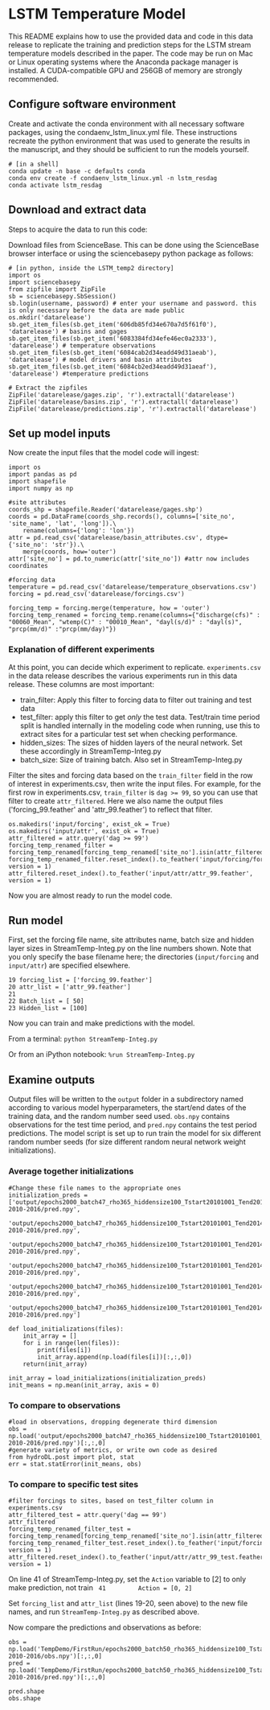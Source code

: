 # LSTM Temperature Model
This README explains how to use the provided data and code in this data release to replicate the training and prediction steps for the LSTM stream temperature models described in the paper. The code may be run on Mac or Linux operating systems where the Anaconda package manager is installed. A CUDA-compatible GPU and 256GB of memory are strongly recommended.

## Configure software environment
Create and activate the conda environment with all necessary software packages, using the condaenv_lstm_linux.yml file. These instructions recreate the python environment that was used to generate the results in the manuscript, and they should be sufficient to run the models yourself.

```
# [in a shell]
conda update -n base -c defaults conda
conda env create -f condaenv_lstm_linux.yml -n lstm_resdag
conda activate lstm_resdag
```

## Download and extract data
Steps to acquire the data to run this code:

Download files from ScienceBase. This can be done using the ScienceBase browser interface or using the sciencebasepy python package as follows:
```
# [in python, inside the LSTM_temp2 directory]
import os
import sciencebasepy
from zipfile import ZipFile
sb = sciencebasepy.SbSession()
sb.login(username, password) # enter your username and password. this is only necessary before the data are made public
os.mkdir('datarelease')
sb.get_item_files(sb.get_item('606db85fd34e670a7d5f61f0'), 'datarelease') # basins and gages
sb.get_item_files(sb.get_item('6083384fd34efe46ec0a2333'), 'datarelease') # temperature observations
sb.get_item_files(sb.get_item('6084cab2d34eadd49d31aeab'), 'datarelease') # model drivers and basin attributes
sb.get_item_files(sb.get_item('6084cb2ed34eadd49d31aeaf'), 'datarelease') #temperature predictions

# Extract the zipfiles
ZipFile('datarelease/gages.zip', 'r').extractall('datarelease')
ZipFile('datarelease/basins.zip', 'r').extractall('datarelease')
ZipFile('datarelease/predictions.zip', 'r').extractall('datarelease')
```

## Set up model inputs

Now create the input files that the model code will ingest:
```
import os
import pandas as pd
import shapefile
import numpy as np

#site attributes
coords_shp = shapefile.Reader('datarelease/gages.shp')
coords = pd.DataFrame(coords_shp.records(), columns=['site_no', 'site_name', 'lat', 'long']).\
    rename(columns={'long': 'lon'})
attr = pd.read_csv('datarelease/basin_attributes.csv', dtype={'site_no': 'str'}).\
    merge(coords, how='outer')
attr['site_no'] = pd.to_numeric(attr['site_no']) #attr now includes coordinates

#forcing data
temperature = pd.read_csv('datarelease/temperature_observations.csv')
forcing = pd.read_csv('datarelease/forcings.csv')

forcing_temp = forcing.merge(temperature, how = 'outer')
forcing_temp_renamed = forcing_temp.rename(columns={"discharge(cfs)" : "00060_Mean", "wtemp(C)" : "00010_Mean", "dayl(s/d)" : "dayl(s)", "prcp(mm/d)" :"prcp(mm/day)"})

```
### Explanation of different experiments

At this point, you can decide which experiment to replicate. `experiments.csv` in the data release describes the various experiments run in this data release. These columns are most important:

- train_filter: Apply this filter to forcing data to filter out training and test data
- test_filter: apply this filter to get *only* the test data. Test/train time period split is handled internally in the modeling code when running, use this to extract sites for a particular test set when checking performance.
- hidden_sizes:  The sizes of hidden layers of the neural network.  Set these accordingly in StreamTemp-Integ.py
- batch_size: Size of training batch.  Also set in StreamTemp-Integ.py

Filter the sites and forcing data based on the `train_filter` field in the row of interest in experiments.csv, then write the input files. For example, for the first row in experiments.csv, `train_filter` is `dag >= 99`, so you can use that filter to create `attr_filtered`. Here we also name the output files ('forcing_99.feather' and 'attr_99.feather') to reflect that filter.
```
os.makedirs('input/forcing', exist_ok = True)
os.makedirs('input/attr', exist_ok = True)
attr_filtered = attr.query('dag >= 99')
forcing_temp_renamed_filter = forcing_temp_renamed[forcing_temp_renamed['site_no'].isin(attr_filtered['site_no'])]
forcing_temp_renamed_filter.reset_index().to_feather('input/forcing/forcing_99.feather', version = 1)
attr_filtered.reset_index().to_feather('input/attr/attr_99.feather', version = 1)
```

Now you are almost ready to run the model code.

## Run model

First, set the forcing file name, site attributes name, batch size and hidden layer 
sizes in StreamTemp-Integ.py on the line numbers shown.  Note that you only specify the base filename here;
the directories (`input/forcing` and `input/attr`) are specified elsewhere.

```
19 forcing_list = ['forcing_99.feather']
20 attr_list = ['attr_99.feather']
21              
22 Batch_list = [ 50]
23 Hidden_list = [100]
 ```

Now you can train and make predictions with the model.

From a terminal:
`python StreamTemp-Integ.py`

Or from an iPython notebook:
`%run StreamTemp-Integ.py`

## Examine outputs
Output files will be written to the `output` folder in a subdirectory named according to various model hyperparameters, the start/end dates of the training data, and the random number seed used.  `obs.npy` contains observations for the test time period, and `pred.npy` contains the test period predictions.  The model script is set up to run train the model for six different random number seeds (for size different random neural network weight initializations).

### Average together initializations

```
#Change these file names to the appropriate ones
initialization_preds = ['output/epochs2000_batch47_rho365_hiddensize100_Tstart20101001_Tend20141001_1/All-2010-2016/pred.npy',
                       'output/epochs2000_batch47_rho365_hiddensize100_Tstart20101001_Tend20141001_2/All-2010-2016/pred.npy',
                       'output/epochs2000_batch47_rho365_hiddensize100_Tstart20101001_Tend20141001_3/All-2010-2016/pred.npy',
                       'output/epochs2000_batch47_rho365_hiddensize100_Tstart20101001_Tend20141001_4/All-2010-2016/pred.npy',
                       'output/epochs2000_batch47_rho365_hiddensize100_Tstart20101001_Tend20141001_5/All-2010-2016/pred.npy',
                       'output/epochs2000_batch47_rho365_hiddensize100_Tstart20101001_Tend20141001_6/All-2010-2016/pred.npy']
                       
def load_initializations(files):
    init_array = []
    for i in range(len(files)):
        print(files[i])
        init_array.append(np.load(files[i])[:,:,0])
    return(init_array)
        
init_array = load_initializations(initialization_preds)
init_means = np.mean(init_array, axis = 0) 
```

### To compare to observations

```
#load in observations, dropping degenerate third dimension
obs = np.load('output/epochs2000_batch47_rho365_hiddensize100_Tstart20101001_Tend20141001_1/All-2010-2016/pred.npy')[:,:,0]
#generate variety of metrics, or write own code as desired
from hydroDL.post import plot, stat
err = stat.statError(init_means, obs)

```

### To compare to specific test sites

```
#filter forcings to sites, based on test_filter column in experiments.csv
attr_filtered_test = attr.query('dag == 99')
attr_filtered
forcing_temp_renamed_filter_test = forcing_temp_renamed[forcing_temp_renamed['site_no'].isin(attr_filtered_test['site_no'])]
forcing_temp_renamed_filter_test.reset_index().to_feather('input/forcing/forcing_99_test.feather', version = 1)
attr_filtered.reset_index().to_feather('input/attr/attr_99_test.feather', version = 1)
```

On line 41 of StreamTemp-Integ.py, set the `Action` variable to [2] to only make prediction, not train
` 41         Action = [0, 2]`

Set `forcing_list` and `attr_list` (lines 19-20, seen above) to the new file names, and run `StreamTemp-Integ.py` as described above.
 
Now compare the predictions and observations as before:
```
obs = np.load('TempDemo/FirstRun/epochs2000_batch50_rho365_hiddensize100_Tstart20101001_Tend20141001_8/All-2010-2016/obs.npy')[:,:,0]
pred = np.load('TempDemo/FirstRun/epochs2000_batch50_rho365_hiddensize100_Tstart20101001_Tend20141001_8/All-2010-2016/pred.npy')[:,:,0]

pred.shape
obs.shape

```
